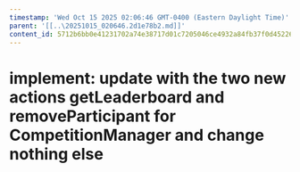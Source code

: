 ```yaml
---
timestamp: 'Wed Oct 15 2025 02:06:46 GMT-0400 (Eastern Daylight Time)'
parent: '[[..\20251015_020646.2d1e78b2.md]]'
content_id: 5712b6bb0e41231702a74e38717d01c7205046ce4932a84fb37f0d452266021f
---
```


# implement: update with the two new actions getLeaderboard and removeParticipant for CompetitionManager and change nothing else
